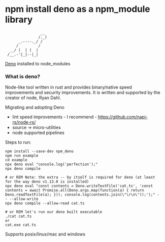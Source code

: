 # npm install deno as a npm_module library
```
                __
               /._) 
      _.----._/ / 
     /         / 
  __/ (  | (  | 
 /__.-'|_|--|_| 
```
[Deno](https://deno.land/) installed to node_modules

### What is deno?
Node-like tool written in rust and provides binary/native speed improvements and security improvements.
It is written and supported by the creator of node, Ryan Dahl.

Migrating and adopting Deno
- lint speed improvements - I recommend - https://github.com/napi-rs/node-rs/
- source -> micro-utilities
- node supported pipelines

Steps to run:
```
npm install --save-dev npm_deno
npm run example
cd example
npx deno eval "console.log('perfection');"
npx deno compile

# or REM Note: the extra -- by itself is required for deno (at least for the way deno v1.13.0 is installed)
npx deno eval "const contents = Deno.writeTextFile('cat.ts', 'const contents = await Promise.all(Deno.args.map(function(a) { return Deno.readTextFile(a); })); console.log(contents.join(\"\r\n\"));');" -- --allow-write
npx deno compile --allow-read cat.ts

# or REM let's run our deno built executable
./cat cat.ts
or
cat.exe cat.ts
```

Supports posix/linux/mac and windows
